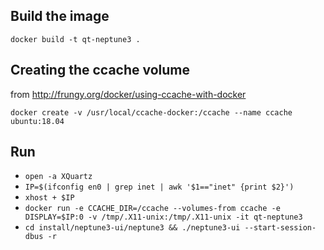 ## Build the image

`docker build -t qt-neptune3 .`

## Creating the ccache volume
from  http://frungy.org/docker/using-ccache-with-docker

`docker create -v /usr/local/ccache-docker:/ccache --name ccache ubuntu:18.04`

## Run

- `open -a XQuartz`
- `IP=$(ifconfig en0 | grep inet | awk '$1=="inet" {print $2}')`
- `xhost + $IP`
- `docker run -e CCACHE_DIR=/ccache --volumes-from ccache -e DISPLAY=$IP:0 -v /tmp/.X11-unix:/tmp/.X11-unix -it qt-neptune3`
- `cd install/neptune3-ui/neptune3 && ./neptune3-ui --start-session-dbus -r`
